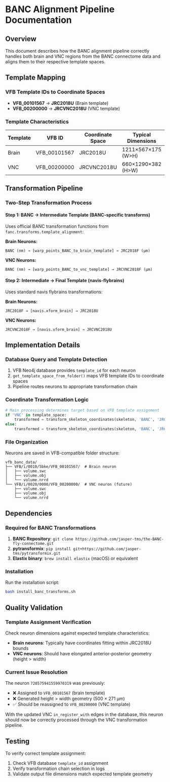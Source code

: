 # BANC Alignment Pipeline Documentation

## Overview
This document describes how the BANC alignment pipeline correctly handles both brain and VNC regions from the BANC connectome data and aligns them to their respective template spaces.

## Template Mapping

### VFB Template IDs to Coordinate Spaces
- **VFB_00101567** → **JRC2018U** (Brain template)
- **VFB_00200000** → **JRCVNC2018U** (VNC template)

### Template Characteristics
| Template | VFB ID | Coordinate Space | Typical Dimensions | Voxel Size |
|----------|--------|------------------|-------------------|------------|
| Brain | VFB_00101567 | JRC2018U | 1211×567×175 (W>H) | 0.622 µm |
| VNC | VFB_00200000 | JRCVNC2018U | 660×1290×382 (H>W) | 0.4 µm |

## Transformation Pipeline

### Two-Step Transformation Process

#### Step 1: BANC → Intermediate Template (BANC-specific transforms)
Uses official BANC transformation functions from `fanc.transforms.template_alignment`:

**Brain Neurons:**
```
BANC (nm) → [warp_points_BANC_to_brain_template] → JRC2018F (µm)
```

**VNC Neurons:**
```
BANC (nm) → [warp_points_BANC_to_vnc_template] → JRCVNC2018F (µm)
```

#### Step 2: Intermediate → Final Template (navis-flybrains)
Uses standard navis flybrains transformations:

**Brain Neurons:**
```
JRC2018F → [navis.xform_brain] → JRC2018U
```

**VNC Neurons:**
```
JRCVNC2018F → [navis.xform_brain] → JRCVNC2018U
```

## Implementation Details

### Database Query and Template Detection
1. VFB Neo4j database provides `template_id` for each neuron
2. `get_template_space_from_folder()` maps VFB template IDs to coordinate spaces
3. Pipeline routes neurons to appropriate transformation chain

### Coordinate Transformation Logic
```python
# Main processing determines target based on VFB template assignment
if 'VNC' in template_space:
    transformed = transform_skeleton_coordinates(skeleton, 'BANC', 'JRCVNC2018U')
else:
    transformed = transform_skeleton_coordinates(skeleton, 'BANC', 'JRC2018U')
```

### File Organization
Neurons are saved in VFB-compatible folder structure:
```
vfb_banc_data/
├── VFB/i/0010/5bke/VFB_00101567/  # Brain neuron
│   ├── volume.swc
│   ├── volume.obj
│   └── volume.nrrd
└── VFB/i/0020/0000/VFB_00200000/  # VNC neuron (future)
    ├── volume.swc
    ├── volume.obj
    └── volume.nrrd
```

## Dependencies

### Required for BANC Transformations
1. **BANC Repository**: `git clone https://github.com/jasper-tms/the-BANC-fly-connectome.git`
2. **pytransformix**: `pip install git+https://github.com/jasper-tms/pytransformix.git`
3. **Elastix binary**: `brew install elastix` (macOS) or equivalent

### Installation
Run the installation script:
```bash
bash install_banc_transforms.sh
```

## Quality Validation

### Template Assignment Verification
Check neuron dimensions against expected template characteristics:
- **Brain neurons**: Typically have coordinates fitting within JRC2018U bounds
- **VNC neurons**: Should have elongated anterior-posterior geometry (height > width)

### Current Issue Resolution
The neuron `720575941559970319` was previously:
- ❌ Assigned to `VFB_00101567` (brain template)
- ❌ Generated height > width geometry (500 × 271 µm)
- ✅ Should be reassigned to `VFB_00200000` (VNC template)

With the updated VNC `in_register_with` edges in the database, this neuron should now be correctly processed through the VNC transformation pipeline.

## Testing
To verify correct template assignment:
1. Check VFB database `template_id` assignment
2. Verify transformation chain selection in logs
3. Validate output file dimensions match expected template geometry
